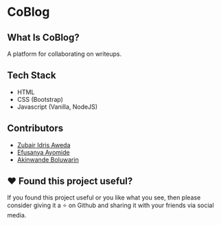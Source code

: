# CoBlog

## What Is CoBlog?
A platform for collaborating on writeups.

## Tech Stack
*  HTML
*  CSS (Bootstrap)
*  Javascript (Vanilla, NodeJS)

## Contributors
*  [Zubair Idris Aweda](https://zubs.github.io)
*  [Efusanya Ayomide](https://ayfolio.netlify.com)
*  [Akinwande Boluwarin](https://github.com/bolubee)

## :heart: Found this project useful?
If you found this project useful or you like what you see, then please consider giving it a :star: on Github and sharing it with your friends via social media.
